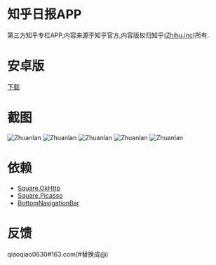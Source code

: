 # 知乎日报APP
第三方知乎专栏APP,内容来源于知乎官方,内容版权归知乎([Zhihu.inc](https://www.zhihu.com/))所有.

# 安卓版
[下载](https://github.com/i-1213/Zhuanlan/tree/master/Zhuanlan/com.zhuanlan.android.apk)

# 截图
![Zhuanlan](https://github.com/i-1213/Zhuanlan/tree/master/Zhuanlan/screenshots/zhuanlan.droid1.png)
![Zhuanlan](https://github.com/i-1213/RiBao/blob/master/RiBao/screenshots/zhuanlan.droid2.png)
![Zhuanlan](https://github.com/i-1213/RiBao/blob/master/RiBao/screenshots/zhuanlan.droid3.png)
![Zhuanlan](https://github.com/i-1213/RiBao/blob/master/RiBao/screenshots/zhuanlan.droid4.png)
![Zhuanlan](https://github.com/i-1213/RiBao/blob/master/RiBao/screenshots/zhuanlan.droid5.png)

# 依赖
- [Square.OkHttp](https://github.com/mattleibow/square-bindings)
- [Square.Picasso](https://github.com/mattleibow/square-bindings)
- [BottomNavigationBar](https://github.com/pocheshire/BottomNavigationBar)
# 反馈
qiaoqiao0630#163.com(#替换成@)

